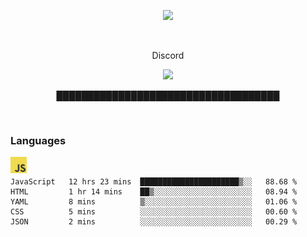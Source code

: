 <p align="center">
  <img src="https://lewd.pics/p/Nlws.png">
</p>
‎<p align="center">Discord</p>

<p align="center">
  <img src="https://discord.c99.nl/widget/theme-2/287977955240706060.png">
</p>

<p align="center">████████████████████████████████████</p></br>

### Languages

<img align="left" alt="JavaScript" width="26px" src="https://raw.githubusercontent.com/github/explore/80688e429a7d4ef2fca1e82350fe8e3517d3494d/topics/javascript/javascript.png" /></br>

<!--START_SECTION:waka-->
```text
JavaScript   12 hrs 23 mins  ██████████████████████▒░░   88.68 % 
HTML         1 hr 14 mins    ██▒░░░░░░░░░░░░░░░░░░░░░░   08.94 % 
YAML         8 mins          ▒░░░░░░░░░░░░░░░░░░░░░░░░   01.06 % 
CSS          5 mins          ░░░░░░░░░░░░░░░░░░░░░░░░░   00.60 % 
JSON         2 mins          ░░░░░░░░░░░░░░░░░░░░░░░░░   00.29 % 
```
<!--END_SECTION:waka-->
